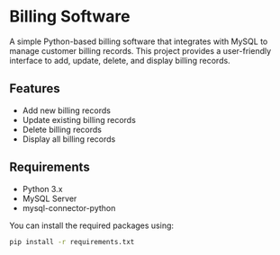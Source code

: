 # Billing Software

A simple Python-based billing software that integrates with MySQL to manage customer billing records. This project provides a user-friendly interface to add, update, delete, and display billing records.

## Features

- Add new billing records
- Update existing billing records
- Delete billing records
- Display all billing records

## Requirements

- Python 3.x
- MySQL Server
- mysql-connector-python

You can install the required packages using:

```bash
pip install -r requirements.txt
